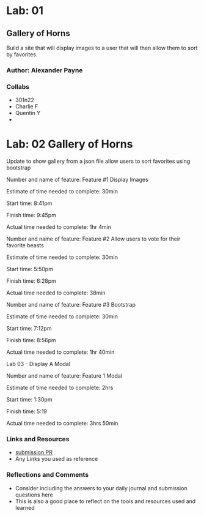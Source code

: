 # Lab: 01 

## Gallery of Horns
Build a site that will display images to a user that will then allow them to sort by favorites.

### Author: Alexander Payne

### Collabs
- 301n22
- Charlie F 
- Quentin Y 
- 

# Lab: 02 Gallery of Horns
Update to show gallery from a json file allow users to sort favorites using bootstrap

Number and name of feature: Feature #1 Display Images

Estimate of time needed to complete: 30min

Start time: 8:41pm

Finish time: 9:45pm

Actual time needed to complete: 1hr 4min

Number and name of feature: Feature #2 Allow users to vote for their favorite beasts

Estimate of time needed to complete: 30min

Start time: 5:50pm

Finish time: 6:28pm

Actual time needed to complete: 38min

Number and name of feature: Feature #3 Bootstrap

Estimate of time needed to complete: 30min

Start time: 7:12pm

Finish time: 8:56pm

Actual time needed to complete: 1hr 40min

Lab 03 - Display A Modal

Number and name of feature: Feature 1 Modal

Estimate of time needed to complete: 2hrs

Start time: 1:30pm 

Finish time: 5:19

Actual time needed to complete: 3hrs 50min

### Links and Resources
* [submission PR](http://xyz.com)
* Any Links you used as reference

### Reflections and Comments
* Consider including the answers to your daily journal and submission questions here
* This is also a good place to reflect on the tools and resources used and learned
